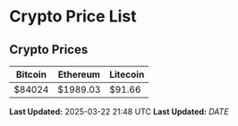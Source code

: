 # Crypto Price List

## Crypto Prices
| Bitcoin | Ethereum | Litecoin |
| ------- | -------- | -------- |
| $84024 | $1989.03 | $91.66 |
**Last Updated:** 2025-03-22 21:48 UTC
**Last Updated:** $DATE$
